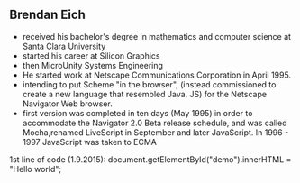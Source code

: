 
 
 ## Brendan Eich
 * received his bachelor's degree in mathematics and computer science at Santa Clara University
 * started his career at Silicon Graphics
 * then MicroUnity Systems Engineering 
 * He started work at Netscape Communications Corporation in April 1995. 
 * intending to put Scheme "in the browser", (instead commissioned to create a new language that resembled Java, JS) for the  Netscape Navigator Web browser. 
 *  first version was completed in ten days (May 1995) in order to accommodate the Navigator 2.0 Beta release schedule, and was called Mocha,renamed LiveScript in September and later JavaScript.
  In 1996 - 1997 JavaScript was taken to ECMA
 
 
 
 
 
 
 1st line of code (1.9.2015): document.getElementById("demo").innerHTML = "Hello world";
 
